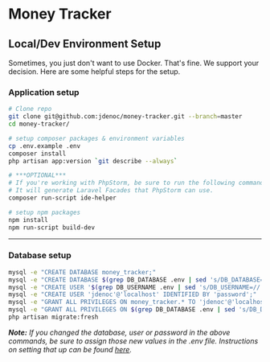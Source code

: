 # Money Tracker
## Local/Dev Environment Setup

Sometimes, you just don't want to use Docker. That's fine. We support your decision. Here are some helpful steps for the setup.

### Application setup
```bash
# Clone repo
git clone git@github.com:jdenoc/money-tracker.git --branch=master
cd money-tracker/

# setup composer packages & environment variables
cp .env.example .env
composer install
php artisan app:version `git describe --always`

# ***OPTIONAL***
# If you're working with PhpStorm, be sure to run the following command.
# It will generate Laravel Facades that PhpStorm can use.
composer run-script ide-helper

# setup npm packages
npm install
npm run-script build-dev
```

---

### Database setup
```bash
mysql -e "CREATE DATABASE money_tracker;"
mysql -e "CREATE DATABASE $(grep DB_DATABASE .env | sed 's/DB_DATABASE=//');"
mysql -e "CREATE USER '$(grep DB_USERNAME .env | sed 's/DB_USERNAME=//')'@'localhost' IDENTIFIED BY '$(grep DB_PASSWORD .env | sed 's/DB_PASSWORD=//')';"
mysql -e "CREATE USER 'jdenoc'@'localhost' IDENTIFIED BY 'password';"
mysql -e "GRANT ALL PRIVILEGES ON money_tracker.* TO 'jdenoc'@'localhost';"
mysql -e "GRANT ALL PRIVILEGES ON $(grep DB_DATABASE .env | sed 's/DB_DATABASE=//').* TO '$(grep DB_USERNAME .env | sed 's/DB_USERNAME=//')'@'localhost';"
php artisan migrate:fresh
```
_**Note:** If you changed the database, user or password in the above commands, be sure to assign those new values in the .env file.
Instructions on setting that up can be found [here](SETUP-ENV.md)._
